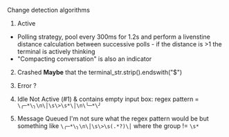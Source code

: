 Change detection algorithms

1. Active
 - Polling strategy, pool every 300ms for 1.2s and perform a livenstine distance calculation between successive polls - if the distance is >1 the terminal is actively thinking
 - "Compacting conversation" is also an indicator

2. Crashed
__Maybe__ that the terminal_str.strip().endswith("$")

3. Error
?

4. Idle
Not Active (#1) & contains empty input box:
regex pattern = `\╭─*\╮\n\│\s\>\s*\│\n\╰─*\╯`

5. Message Queued
I'm not sure what the regex pattern would be but something like
`\╭─*\╮\n\│\s\>\s(.*?)\│` where the group != `\s*`
